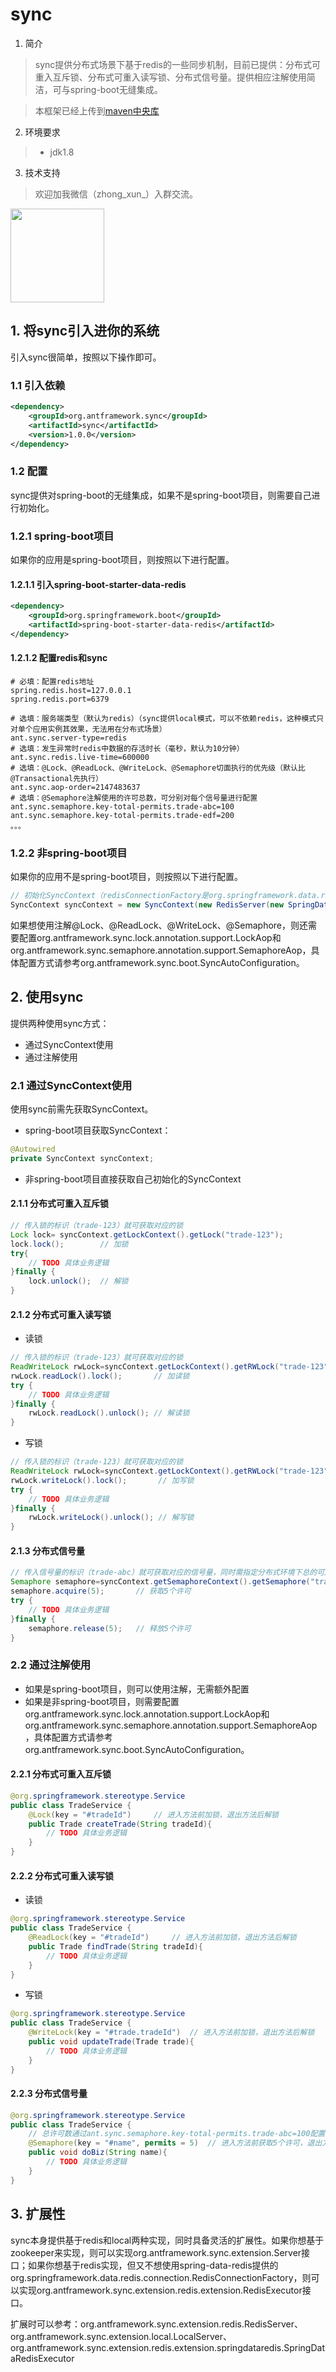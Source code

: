 # sync
1. 简介

> sync提供分布式场景下基于redis的一些同步机制，目前已提供：分布式可重入互斥锁、分布式可重入读写锁、分布式信号量。提供相应注解使用简洁，可与spring-boot无缝集成。

> 本框架已经上传到[maven中央库](https://search.maven.org/#search%7Cga%7C1%7Corg.antframework.sync)

2. 环境要求

> * jdk1.8

3. 技术支持

> 欢迎加我微信（zhong_xun_）入群交流。<br/>
<img src="https://note.youdao.com/yws/api/personal/file/WEBbca9e0a9a6e1ea2d9ab9def1cc90f839?method=download&shareKey=00e90849ae0d3b5cb8ed7dd12bc6842e" width=150 />


## 1. 将sync引入进你的系统
引入sync很简单，按照以下操作即可。

### 1.1 引入依赖
```xml
<dependency>
    <groupId>org.antframework.sync</groupId>
    <artifactId>sync</artifactId>
    <version>1.0.0</version>
</dependency>
```

### 1.2 配置
sync提供对spring-boot的无缝集成，如果不是spring-boot项目，则需要自己进行初始化。

### 1.2.1 spring-boot项目
如果你的应用是spring-boot项目，则按照以下进行配置。

#### 1.2.1.1 引入spring-boot-starter-data-redis
```xml
<dependency>
    <groupId>org.springframework.boot</groupId>
    <artifactId>spring-boot-starter-data-redis</artifactId>
</dependency>
```

#### 1.2.1.2 配置redis和sync
```properties
# 必填：配置redis地址
spring.redis.host=127.0.0.1
spring.redis.port=6379

# 选填：服务端类型（默认为redis）（sync提供local模式，可以不依赖redis，这种模式只对单个应用实例其效果，无法用在分布式场景）
ant.sync.server-type=redis
# 选填：发生异常时redis中数据的存活时长（毫秒，默认为10分钟）
ant.sync.redis.live-time=600000
# 选填：@Lock、@ReadLock、@WriteLock、@Semaphore切面执行的优先级（默认比@Transactional先执行）
ant.sync.aop-order=2147483637
# 选填：@Semaphore注解使用的许可总数，可分别对每个信号量进行配置
ant.sync.semaphore.key-total-permits.trade-abc=100
ant.sync.semaphore.key-total-permits.trade-edf=200
。。。
```

### 1.2.2 非spring-boot项目
如果你的应用不是spring-boot项目，则按照以下进行配置。
```java
// 初始化SyncContext（redisConnectionFactory是org.springframework.data.redis.connection.RedisConnectionFactory的一个是实例）
SyncContext syncContext = new SyncContext(new RedisServer(new SpringDataRedisExecutor(redisConnectionFactory), 10 * 60 * 1000), 10 * 1000);
```
如果想使用注解@Lock、@ReadLock、@WriteLock、@Semaphore，则还需要配置org.antframework.sync.lock.annotation.support.LockAop和org.antframework.sync.semaphore.annotation.support.SemaphoreAop，具体配置方式请参考org.antframework.sync.boot.SyncAutoConfiguration。

## 2. 使用sync
提供两种使用sync方式：
- 通过SyncContext使用
- 通过注解使用

### 2.1 通过SyncContext使用
使用sync前需先获取SyncContext。
- spring-boot项目获取SyncContext：
```java
@Autowired
private SyncContext syncContext;
```
- 非spring-boot项目直接获取自己初始化的SyncContext

#### 2.1.1 分布式可重入互斥锁
```java
// 传入锁的标识（trade-123）就可获取对应的锁
Lock lock= syncContext.getLockContext().getLock("trade-123");
lock.lock();        // 加锁
try{
    // TODO 具体业务逻辑
}finally {
    lock.unlock();  // 解锁
}
```

#### 2.1.2 分布式可重入读写锁
- 读锁
```java
// 传入锁的标识（trade-123）就可获取对应的锁
ReadWriteLock rwLock=syncContext.getLockContext().getRWLock("trade-123");
rwLock.readLock().lock();       // 加读锁
try {
    // TODO 具体业务逻辑
}finally {
    rwLock.readLock().unlock(); // 解读锁
}
```
- 写锁
```java
// 传入锁的标识（trade-123）就可获取对应的锁
ReadWriteLock rwLock=syncContext.getLockContext().getRWLock("trade-123");
rwLock.writeLock().lock();       // 加写锁
try {
    // TODO 具体业务逻辑
}finally {
    rwLock.writeLock().unlock(); // 解写锁
}
```

#### 2.1.3 分布式信号量
```java
// 传入信号量的标识（trade-abc）就可获取对应的信号量，同时需指定分布式环境下总的可用许可数（100）
Semaphore semaphore=syncContext.getSemaphoreContext().getSemaphore("trade-abc", 100);
semaphore.acquire(5);       // 获取5个许可
try {
    // TODO 具体业务逻辑
}finally {
    semaphore.release(5);   // 释放5个许可
}
```

### 2.2 通过注解使用
- 如果是spring-boot项目，则可以使用注解，无需额外配置
- 如果是非spring-boot项目，则需要配置org.antframework.sync.lock.annotation.support.LockAop和org.antframework.sync.semaphore.annotation.support.SemaphoreAop，具体配置方式请参考org.antframework.sync.boot.SyncAutoConfiguration。

#### 2.2.1 分布式可重入互斥锁
```java
@org.springframework.stereotype.Service
public class TradeService {
    @Lock(key = "#tradeId")     // 进入方法前加锁，退出方法后解锁
    public Trade createTrade(String tradeId){
        // TODO 具体业务逻辑
    }
}
```

#### 2.2.2 分布式可重入读写锁
- 读锁
```java
@org.springframework.stereotype.Service
public class TradeService {
    @ReadLock(key = "#tradeId")     // 进入方法前加锁，退出方法后解锁
    public Trade findTrade(String tradeId){
        // TODO 具体业务逻辑
    }
}
```
- 写锁
```java
@org.springframework.stereotype.Service
public class TradeService {
    @WriteLock(key = "#trade.tradeId")  // 进入方法前加锁，退出方法后解锁
    public void updateTrade(Trade trade){
        // TODO 具体业务逻辑
    }
}
```

#### 2.2.3 分布式信号量
```java
@org.springframework.stereotype.Service
public class TradeService {
    // 总许可数通过ant.sync.semaphore.key-total-permits.trade-abc=100配置（这里指定分布式环境下trade-abc的总许可数为100）
    @Semaphore(key = "#name", permits = 5)  // 进入方法前获取5个许可，退出方法后释放5个许可
    public void doBiz(String name){
        // TODO 具体业务逻辑
    }
}
```

## 3. 扩展性
sync本身提供基于redis和local两种实现，同时具备灵活的扩展性。如果你想基于zookeeper来实现，则可以实现org.antframework.sync.extension.Server接口；如果你想基于redis实现，但又不想使用spring-data-redis提供的org.springframework.data.redis.connection.RedisConnectionFactory，则可以实现org.antframework.sync.extension.redis.extension.RedisExecutor接口。

扩展时可以参考：org.antframework.sync.extension.redis.RedisServer、org.antframework.sync.extension.local.LocalServer、org.antframework.sync.extension.redis.extension.springdataredis.SpringDataRedisExecutor
